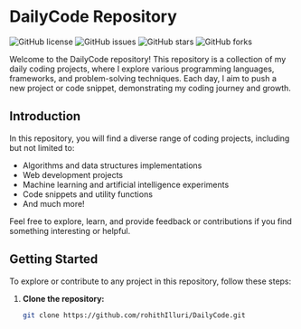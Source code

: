 # DailyCode Repository

![GitHub license](https://img.shields.io/github/license/rohithIlluri/DailyCode)
![GitHub issues](https://img.shields.io/github/issues/rohithIlluri/DailyCode)
![GitHub stars](https://img.shields.io/github/stars/rohithIlluri/DailyCode)
![GitHub forks](https://img.shields.io/github/forks/rohithIlluri/DailyCode)

Welcome to the DailyCode repository! This repository is a collection of my daily coding projects, where I explore various programming languages, frameworks, and problem-solving techniques. Each day, I aim to push a new project or code snippet, demonstrating my coding journey and growth.


## Introduction

In this repository, you will find a diverse range of coding projects, including but not limited to:

- Algorithms and data structures implementations
- Web development projects
- Machine learning and artificial intelligence experiments
- Code snippets and utility functions
- And much more!

Feel free to explore, learn, and provide feedback or contributions if you find something interesting or helpful.


## Getting Started

To explore or contribute to any project in this repository, follow these steps:

1. **Clone the repository:**

   ```bash
   git clone https://github.com/rohithIlluri/DailyCode.git
